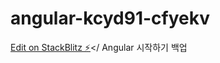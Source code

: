 # angular-kcyd91-cfyekv

[Edit on StackBlitz ⚡️](https://stackblitz.com/edit/angular-kcyd91-cfyekv)</
Angular 시작하기 백업
